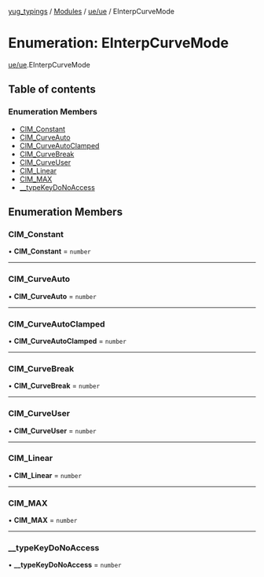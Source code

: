 [yug_typings](../README.md) / [Modules](../modules.md) / [ue/ue](../modules/ue_ue.md) / EInterpCurveMode

# Enumeration: EInterpCurveMode

[ue/ue](../modules/ue_ue.md).EInterpCurveMode

## Table of contents

### Enumeration Members

- [CIM\_Constant](ue_ue.EInterpCurveMode.md#cim_constant)
- [CIM\_CurveAuto](ue_ue.EInterpCurveMode.md#cim_curveauto)
- [CIM\_CurveAutoClamped](ue_ue.EInterpCurveMode.md#cim_curveautoclamped)
- [CIM\_CurveBreak](ue_ue.EInterpCurveMode.md#cim_curvebreak)
- [CIM\_CurveUser](ue_ue.EInterpCurveMode.md#cim_curveuser)
- [CIM\_Linear](ue_ue.EInterpCurveMode.md#cim_linear)
- [CIM\_MAX](ue_ue.EInterpCurveMode.md#cim_max)
- [\_\_typeKeyDoNoAccess](ue_ue.EInterpCurveMode.md#__typekeydonoaccess)

## Enumeration Members

### CIM\_Constant

• **CIM\_Constant** = `number`

___

### CIM\_CurveAuto

• **CIM\_CurveAuto** = `number`

___

### CIM\_CurveAutoClamped

• **CIM\_CurveAutoClamped** = `number`

___

### CIM\_CurveBreak

• **CIM\_CurveBreak** = `number`

___

### CIM\_CurveUser

• **CIM\_CurveUser** = `number`

___

### CIM\_Linear

• **CIM\_Linear** = `number`

___

### CIM\_MAX

• **CIM\_MAX** = `number`

___

### \_\_typeKeyDoNoAccess

• **\_\_typeKeyDoNoAccess** = `number`
